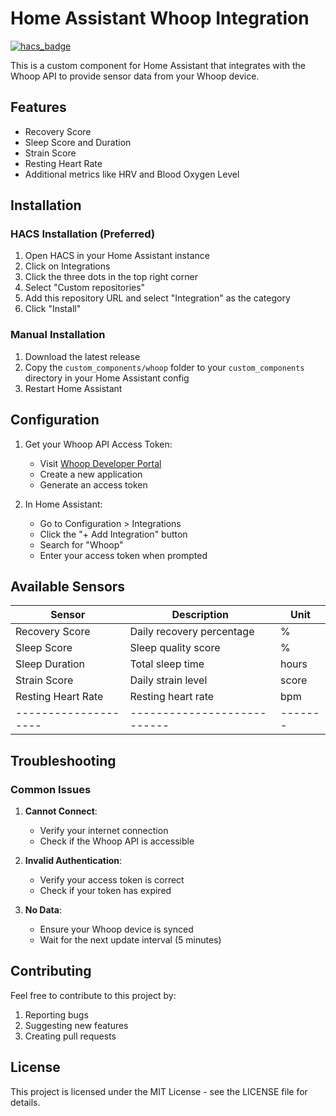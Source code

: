 # Home Assistant Whoop Integration

[![hacs_badge](https://img.shields.io/badge/HACS-Custom-orange.svg)](https://github.com/custom-components/hacs)

This is a custom component for Home Assistant that integrates with the Whoop API to provide sensor data from your Whoop device.

## Features

- Recovery Score
- Sleep Score and Duration
- Strain Score
- Resting Heart Rate
- Additional metrics like HRV and Blood Oxygen Level

## Installation

### HACS Installation (Preferred)

1. Open HACS in your Home Assistant instance
2. Click on Integrations
3. Click the three dots in the top right corner
4. Select "Custom repositories"
5. Add this repository URL and select "Integration" as the category
6. Click "Install"

### Manual Installation

1. Download the latest release
2. Copy the `custom_components/whoop` folder to your `custom_components` directory in your Home Assistant config
3. Restart Home Assistant

## Configuration

1. Get your Whoop API Access Token:
   - Visit [Whoop Developer Portal](https://developer.whoop.com)
   - Create a new application
   - Generate an access token

2. In Home Assistant:
   - Go to Configuration > Integrations
   - Click the "+ Add Integration" button
   - Search for "Whoop"
   - Enter your access token when prompted

## Available Sensors

| Sensor             | Description               | Unit  |
|--------------------|---------------------------|-------|
| Recovery Score     | Daily recovery percentage |   %   |
| Sleep Score        | Sleep quality score       |   %   |
| Sleep Duration     | Total sleep time          | hours |
| Strain Score       | Daily strain level        | score |
| Resting Heart Rate | Resting heart rate        |  bpm  |
|--------------------|---------------------------|-------|
## Troubleshooting

### Common Issues

1. **Cannot Connect**: 
   - Verify your internet connection
   - Check if the Whoop API is accessible

2. **Invalid Authentication**:
   - Verify your access token is correct
   - Check if your token has expired

3. **No Data**:
   - Ensure your Whoop device is synced
   - Wait for the next update interval (5 minutes)

## Contributing

Feel free to contribute to this project by:
1. Reporting bugs
2. Suggesting new features
3. Creating pull requests

## License

This project is licensed under the MIT License - see the LICENSE file for details.